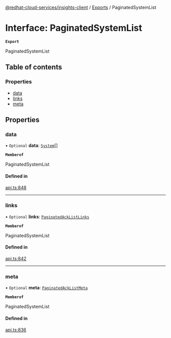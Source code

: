 [@redhat-cloud-services/insights-client](../README.md) / [Exports](../modules.md) / PaginatedSystemList

# Interface: PaginatedSystemList

**`Export`**

PaginatedSystemList

## Table of contents

### Properties

- [data](PaginatedSystemList.md#data)
- [links](PaginatedSystemList.md#links)
- [meta](PaginatedSystemList.md#meta)

## Properties

### data

• `Optional` **data**: [`System`](System.md)[]

**`Memberof`**

PaginatedSystemList

#### Defined in

[api.ts:848](https://github.com/RedHatInsights/javascript-clients/blob/main/packages/insights/api.ts#L848)

___

### links

• `Optional` **links**: [`PaginatedAckListLinks`](PaginatedAckListLinks.md)

**`Memberof`**

PaginatedSystemList

#### Defined in

[api.ts:842](https://github.com/RedHatInsights/javascript-clients/blob/main/packages/insights/api.ts#L842)

___

### meta

• `Optional` **meta**: [`PaginatedAckListMeta`](PaginatedAckListMeta.md)

**`Memberof`**

PaginatedSystemList

#### Defined in

[api.ts:836](https://github.com/RedHatInsights/javascript-clients/blob/main/packages/insights/api.ts#L836)
